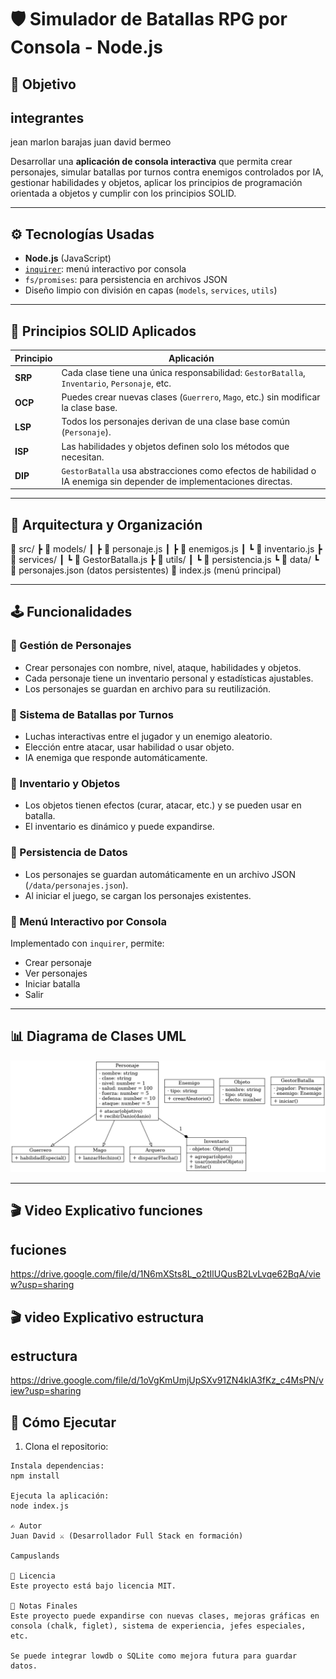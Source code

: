 # 🛡️ Simulador de Batallas RPG por Consola - Node.js

## 🎯 Objetivo
## integrantes 
jean marlon barajas 
juan david bermeo


Desarrollar una **aplicación de consola interactiva** que permita crear personajes, simular batallas por turnos contra enemigos controlados por IA, gestionar habilidades y objetos, aplicar los principios de programación orientada a objetos y cumplir con los principios SOLID.

---

## ⚙️ Tecnologías Usadas

- **Node.js** (JavaScript)
- [`inquirer`](https://www.npmjs.com/package/inquirer): menú interactivo por consola
- `fs/promises`: para persistencia en archivos JSON
- Diseño limpio con división en capas (`models`, `services`, `utils`)

---

## 🧠 Principios SOLID Aplicados

| Principio | Aplicación |
|----------|-------------|
| **SRP**  | Cada clase tiene una única responsabilidad: `GestorBatalla`, `Inventario`, `Personaje`, etc. |
| **OCP**  | Puedes crear nuevas clases (`Guerrero`, `Mago`, etc.) sin modificar la clase base. |
| **LSP**  | Todos los personajes derivan de una clase base común (`Personaje`). |
| **ISP**  | Las habilidades y objetos definen solo los métodos que necesitan. |
| **DIP**  | `GestorBatalla` usa abstracciones como efectos de habilidad o IA enemiga sin depender de implementaciones directas. |

---

## 🧩 Arquitectura y Organización

📁 src/
┣ 📁 models/
┃ ┣ 📄 personaje.js
┃ ┣ 📄 enemigos.js
┃ ┗ 📄 inventario.js
┣ 📁 services/
┃ ┗ 📄 GestorBatalla.js
┣ 📁 utils/
┃ ┗ 📄 persistencia.js
┗ 📁 data/
┗ 📄 personajes.json (datos persistentes)
📄 index.js (menú principal)


---

## 🕹️ Funcionalidades

### 🔸 Gestión de Personajes
- Crear personajes con nombre, nivel, ataque, habilidades y objetos.
- Cada personaje tiene un inventario personal y estadísticas ajustables.
- Los personajes se guardan en archivo para su reutilización.

### 🔸 Sistema de Batallas por Turnos
- Luchas interactivas entre el jugador y un enemigo aleatorio.
- Elección entre atacar, usar habilidad o usar objeto.
- IA enemiga que responde automáticamente.

### 🔸 Inventario y Objetos
- Los objetos tienen efectos (curar, atacar, etc.) y se pueden usar en batalla.
- El inventario es dinámico y puede expandirse.

### 🔸 Persistencia de Datos
- Los personajes se guardan automáticamente en un archivo JSON (`/data/personajes.json`).
- Al iniciar el juego, se cargan los personajes existentes.

### 🔸 Menú Interactivo por Consola
Implementado con `inquirer`, permite:
- Crear personaje
- Ver personajes
- Iniciar batalla
- Salir

---

## 📊 Diagrama de Clases UML

![Diagrama de Clases](./diagramaUML/diagrama_rpg.png) <!-- Asegúrate de subir la imagen en esa ruta -->

---

## 🎬 Video Explicativo funciones
## fuciones
https://drive.google.com/file/d/1N6mXSts8L_o2tIlUQusB2LvLvqe62BqA/view?usp=sharing

## 🎬 video Explicativo estructura
## estructura
https://drive.google.com/file/d/1oVgKmUmjUpSXv91ZN4klA3fKz_c4MsPN/view?usp=sharing

## 🚀 Cómo Ejecutar

1. Clona el repositorio:

```
Instala dependencias:
npm install

Ejecuta la aplicación:
node index.js

✍️ Autor
Juan David ⚔️ (Desarrollador Full Stack en formación)

Campuslands

📄 Licencia
Este proyecto está bajo licencia MIT.

📌 Notas Finales
Este proyecto puede expandirse con nuevas clases, mejoras gráficas en consola (chalk, figlet), sistema de experiencia, jefes especiales, etc.

Se puede integrar lowdb o SQLite como mejora futura para guardar datos.
